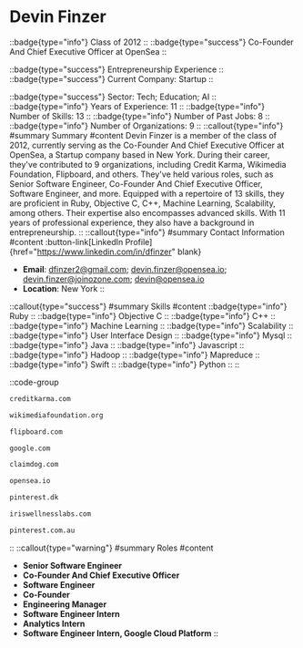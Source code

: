 # Devin Finzer
::badge{type="info"}
Class of 2012
::
::badge{type="success"}
Co-Founder And Chief Executive Officer at OpenSea
::

::badge{type="success"}
Entrepreneurship Experience
::
::badge{type="success"}
Current Company: Startup
::

::badge{type="success"}
Sector: Tech; Education; AI
::
::badge{type="info"}
Years of Experience: 11
::
::badge{type="info"}
Number of Skills: 13
::
::badge{type="info"}
Number of Past Jobs: 8
::
::badge{type="info"}
Number of Organizations: 9
::
::callout{type="info"}
#summary
Summary
#content
Devin Finzer is a member of the class of 2012, currently serving as the Co-Founder And Chief Executive Officer at OpenSea, a Startup company based in New York. During their career, they've contributed to 9 organizations, including Credit Karma, Wikimedia Foundation, Flipboard, and others. They've held various roles, such as Senior Software Engineer, Co-Founder And Chief Executive Officer, Software Engineer, and more. Equipped with a repertoire of 13 skills, they are proficient in Ruby, Objective C, C++, Machine Learning, Scalability, among others. Their expertise also encompasses advanced skills. With 11 years of professional experience, they also have a background in entrepreneurship.
::
::callout{type="info"}
#summary
Contact Information
#content
:button-link[LinkedIn Profile]{href="https://www.linkedin.com/in/dfinzer" blank}
- **Email**: dfinzer2@gmail.com; devin.finzer@opensea.io; devin.finzer@joinozone.com; devin@opensea.io
- **Location**: New York
::

::callout{type="success"}
#summary
Skills
#content
::badge{type="info"}
Ruby
::
::badge{type="info"}
Objective C
::
::badge{type="info"}
C++
::
::badge{type="info"}
Machine Learning
::
::badge{type="info"}
Scalability
::
::badge{type="info"}
User Interface Design
::
::badge{type="info"}
Mysql
::
::badge{type="info"}
Java
::
::badge{type="info"}
Javascript
::
::badge{type="info"}
Hadoop
::
::badge{type="info"}
Mapreduce
::
::badge{type="info"}
Swift
::
::badge{type="info"}
Python
::
::

::code-group
```bash [Credit Karma]
creditkarma.com
```
```bash [Wikimedia Foundation]
wikimediafoundation.org
```
```bash [Flipboard]
flipboard.com
```
```bash [Google]
google.com
```
```bash [Claimdog]
claimdog.com
```
```bash [OpenSea]
opensea.io
```
```bash [William Megelich]
pinterest.dk
```
```bash [IRIS Wellness Labs]
iriswellnesslabs.com
```
```bash [Pinterest]
pinterest.com.au
```
::
::callout{type="warning"}
#summary
Roles
#content
- **Senior Software Engineer**
- **Co-Founder And Chief Executive Officer**
- **Software Engineer**
- **Co-Founder**
- **Engineering Manager**
- **Software Engineer Intern**
- **Analytics Intern**
- **Software Engineer Intern, Google Cloud Platform**
::

